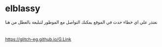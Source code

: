 # elblassy

نعتذر علي اي خطاء حدث في الموقع يمكنك التواصل مع الموطور لتبليعة بالعطل من هنا
#
https://glitch-eg.github.io/G.Link
